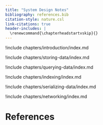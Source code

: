 ```yaml
---
title: "System Design Notes"
bibliography: references.bib
citation-style: nature.csl
link-citations: true
header-includes: |
  \renewcommand{\chapterheadstartvskip}{}
---
```


!include chapters/introduction/index.md

!include chapters/storing-data/index.md

!include chapters/querying-data/index.md

!include chapters/indexing/index.md

!include chapters/serializing-data/index.md

!include chapters/networking/index.md

# References
